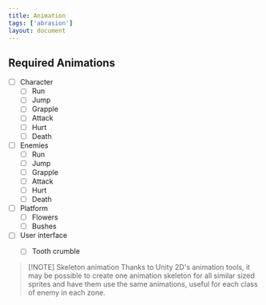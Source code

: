 ```yaml
---
title: Animation
tags: ['abrasion']
layout: document
---
```

## Required Animations
- [ ] Character
	- [ ] Run
	- [ ] Jump
	- [ ] Grapple
	- [ ] Attack
	- [ ] Hurt
	- [ ] Death
- [ ] Enemies
	- [ ] Run
	- [ ] Jump
	- [ ] Grapple
	- [ ] Attack
	- [ ] Hurt
	- [ ] Death
- [ ] Platform
	- [ ] Flowers
	- [ ] Bushes
- [ ] User interface
	- [ ] Tooth crumble


> [!NOTE] Skeleton animation
> Thanks to Unity 2D's animation tools, it may be possible to create one animation skeleton for all similar sized sprites and have them use the same animations, useful for each class of enemy in each zone.
